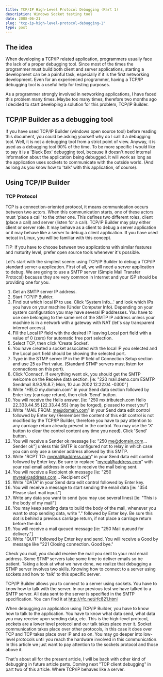 ```yaml
---
title: TCP/IP High-Level Protocol Debugging (Part 1)
description: Windows Socket testing tool
date: 2008-06-21
slug: "tcp-ip-high-level-protocol-debugging-1"
type: post
---
```


## The idea
When developing a TCP/IP related application, programmers usually face the lack of a proper debugging tool.
Since most of the times the programmer must build both client and server applications, starting a development can be a painful task, especially if it is the first networking development.
Even for an experienced programmer, having a TCP/IP debugging tool is a useful help for testing purposes.

As a programmer strongly involved in networking applications, I have faced this problem many times.
Maybe too many times, therefore two months ago I decided to start developing a solution for this problem, TCP/IP Builder.

## TCP/IP Builder as a debugging tool
If you have used TCP/IP Builder (windows open source tool) before reading this document, you could be asking yourself why do I call it a debugging tool.
Well, it is not a debugging tool from a strict point of view.
Anyway, it is used as a debugging tool 90% of the time.
To be more specific I would like to say it is a 'Black Box' debugging tool, because it doesn't need internal information about the application being debugged.
It will work as long as the application uses sockets to communicate with the outside world. (And as long as you know how to 'talk' with this application, of course).

## Using TCP/IP Builder

### TCP Protocol
TCP is a connection-oriented protocol, it means communication occurs between two actors.
When this communication starts, one of these actors must 'place a call' to the other one.
This defines two different roles, client (place a call) and server (listen for a call).
TCP/IP Builder may play either client or server role.
It may behave as a client to debug a server application or it may behave like a server to debug a client application.
If you have used netcat in Linux, you will be familiar with this concept.

TIP: If you have to choose between two applications with similar features and maturity level, prefer open source tools whenever it's possible.

Let's start with the simplest scene: using TCP/IP Builder to debug a TCP/IP standard server a application.
First of all, we will need a server application to debug. We are going to use a SMTP server (Simple Mail Transfer Protocol) because they are very common in Internet and your ISP should be providing one for you.

1. Get an SMTP server IP address.
1. Start TCP/IP Builder.
1. Find out which local IP to use. Click 'System Info...' and look which IPs you have on your machine (Under Computer Info). Depending on your system configuration you may have several IP addresses. You have to use one belonging to the same net of the SMTP IP address unless your machine is in a network with a gateway with NAT (let's say transparent internet access).
1. Fill the Local IP field with the desired IP leaving Local port field with a value of 0 (zero) for automatic free port selection.
1. Select TCP, then click 'Create Socket'.
1. You have created a socket associated with the local IP you selected and the Local port field should be showing the selected port.
1. Type in the STMP server IP in the IP field of Connection Setup section and use 25 as Port value. (Standard STMP servers must listen for connections on this port).
1. Click 'Connect'. If everything went ok, you should get the SMTP welcome on the Receive data section. [ie: "220 mail.demo.com ESMTP Sendmail 8.9.3/8.8.7; Mon, 10 Jun 2002 12:22:04 -0300"]
1. Write "HELO my.domain.com" in your Send data section followed by Enter key (carriage return), then click 'Send' button.
1. You will receive the Hello answer. [ie: "250 mx.tributech.com Hello 22.333.44.55 [22.33.44.55] (may be forged), pleased to meet you"]
1. Write "MAIL FROM: me@domain.com" in your Send data edit control followed by Enter key (Remember the content of this edit control is not modified by the TCP/IP Builder, therefore you have to pay attention to any carriage return already present in the control. You may use the 'X' button to clear the control content any time you need). Click 'Send' button.
1. You will receive a Sender ok message [ie: "250 me@domain.com... Sender ok"] unless this SMTP is configured not to relay in which case you can only use a sender address allowed by this SMTP.
1. Write "RCPT TO: myreal@address.com" in your Send data edit control followed by Enter key. Be sure to replace "myreal@address.com" with your real email address in order to receive the mail being sent.
1. You will receive a Recipient ok message [ie: "250 myreal@address.com... Recipient ok"]
1. Write "DATA" in your Send data edit control followed by Enter key.
1. You will receive a message to start sending the email data [ie: "354 Please start mail input."]
1. Write any data you want to send (you may use several lines) [ie: "This is the body of my mail"]
1. You may keep sending data to build the body of the mail, whenever you want to stop sending data, write "." followed by Enter key. Be sure this dot is behind a previous carriage return, if not place a carriage return before the dot.
1. You will receive a mail queued message [ie: "250 Mail queued for delivery."]
1. Write "QUIT" followed by Enter key and send. You will receive a Good by message like "221 Closing connection. Good bye."

Check you mail, you should receive the mail you sent to your real email address.
Some STMP servers take some time to deliver emails so be patient.
Taking a look at what we have done, we realize that debugging a STMP server involves two skills.
Knowing how to connect to a server using sockets and how to 'talk' to this specific server.

TCP/IP Builder allows you to connect to a server using sockets.
You have to know how to talk with the server. In our previous test we have talked to a SMTP server.
All data sent to the server is specified in the SMTP specification.
You can find it at http://rfc.net/rfc821.html

When debugging an application using TCP/IP Builder, you have to know how to talk to the application.
You have to know what data send, what data you may receive upon sending data, etc.
This is the high-level protocol, sockets are a lower level protocol and our talk takes place over it.
Socket communication takes place over other protocols, in this case it does over TCP and TCP takes place over IP and so on.
You may go deeper into low-level protocols until you reach the hardware involved in this communication.
In this article we just want to pay attention to the sockets protocol and those above it.

That's about all for the present article, I will be back with other kind of debugging in future article parts.
Coming next "TCP client debugging" in part two of this article.
Where TCP/IP behaves like a server.
